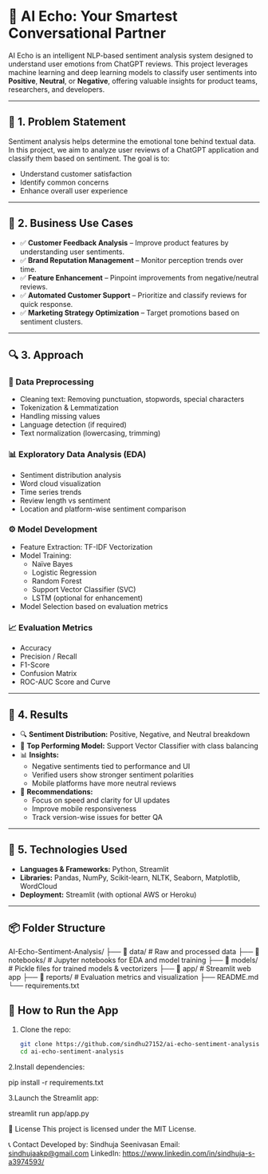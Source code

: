 
# 🤖 AI Echo: Your Smartest Conversational Partner

AI Echo is an intelligent NLP-based sentiment analysis system designed to understand user emotions from ChatGPT reviews. This project leverages machine learning and deep learning models to classify user sentiments into **Positive**, **Neutral**, or **Negative**, offering valuable insights for product teams, researchers, and developers.

---

## 📌 1. Problem Statement

Sentiment analysis helps determine the emotional tone behind textual data. In this project, we aim to analyze user reviews of a ChatGPT application and classify them based on sentiment. The goal is to:

- Understand customer satisfaction
- Identify common concerns
- Enhance overall user experience

---

## 💼 2. Business Use Cases

- ✅ **Customer Feedback Analysis** – Improve product features by understanding user sentiments.
- ✅ **Brand Reputation Management** – Monitor perception trends over time.
- ✅ **Feature Enhancement** – Pinpoint improvements from negative/neutral reviews.
- ✅ **Automated Customer Support** – Prioritize and classify reviews for quick response.
- ✅ **Marketing Strategy Optimization** – Target promotions based on sentiment clusters.

---

## 🔍 3. Approach

### 📂 Data Preprocessing

- Cleaning text: Removing punctuation, stopwords, special characters
- Tokenization & Lemmatization
- Handling missing values
- Language detection (if required)
- Text normalization (lowercasing, trimming)

### 📊 Exploratory Data Analysis (EDA)

- Sentiment distribution analysis
- Word cloud visualization
- Time series trends
- Review length vs sentiment
- Location and platform-wise sentiment comparison

### ⚙️ Model Development

- Feature Extraction: TF-IDF Vectorization
- Model Training:
  - Naïve Bayes
  - Logistic Regression
  - Random Forest
  - Support Vector Classifier (SVC)
  - LSTM  (optional for enhancement)
- Model Selection based on evaluation metrics

### 📈 Evaluation Metrics

- Accuracy
- Precision / Recall
- F1-Score
- Confusion Matrix
- ROC-AUC Score and Curve

---

## 🚀 4. Results

- 🔍 **Sentiment Distribution:** Positive, Negative, and Neutral breakdown
- 🧠 **Top Performing Model:** Support Vector Classifier with class balancing
- 📊 **Insights:**
  - Negative sentiments tied to performance and UI
  - Verified users show stronger sentiment polarities
  - Mobile platforms have more neutral reviews
- 🔧 **Recommendations:**
  - Focus on speed and clarity for UI updates
  - Improve mobile responsiveness
  - Track version-wise issues for better QA

---

## 🧪 5. Technologies Used

- **Languages & Frameworks:** Python, Streamlit
- **Libraries:** Pandas, NumPy, Scikit-learn, NLTK, Seaborn, Matplotlib, WordCloud
- **Deployment:** Streamlit (with optional AWS or Heroku)

---

## 📦 Folder Structure

AI-Echo-Sentiment-Analysis/ 
├── 📁 data/ # Raw and processed data 
├── 📁 notebooks/ # Jupyter notebooks for EDA and model training
├── 📁 models/ # Pickle files for trained models & vectorizers 
├── 📁 app/ # Streamlit web app 
├── 📁 reports/ # Evaluation metrics and visualization
├── README.md 
└── requirements.txt

## 🎯 How to Run the App

1. Clone the repo:
   ```bash
   git clone https://github.com/sindhu27152/ai-echo-sentiment-analysis.git
   cd ai-echo-sentiment-analysis

2.Install dependencies:
  
  pip install -r requirements.txt

3.Launch the Streamlit app:
  
  streamlit run app/app.py

📜 License
This project is licensed under the MIT License.

📞 Contact
Developed by: Sindhuja Seenivasan
Email: sindhujaakp@gmail.com
LinkedIn: https://www.linkedin.com/in/sindhuja-s-a3974593/





